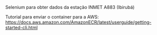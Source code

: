 Selenium para obter dados da estação INMET A883 (Ibirubá)


Tutorial para enviar o container para a AWS: 
https://docs.aws.amazon.com/AmazonECR/latest/userguide/getting-started-cli.html
